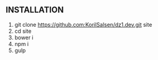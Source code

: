 INSTALLATION
------------
1. git clone https://github.com:KorilSalsen/dz1.dev.git site
2. cd site
3. bower i
4. npm i
5. gulp